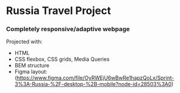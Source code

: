 # Russia Travel Project

### Completely responsive/adaptive webpage
Projected with:
* HTML
* CSS flexbox, CSS grids, Media Queries
* BEM structure
* Figma layout: (https://www.figma.com/file/OyRWEjU6wBwRe1hapzQoLx/Sprint-3%3A-Russia-%2F-desktop-%2B-mobile?node-id=28503%3A0)

